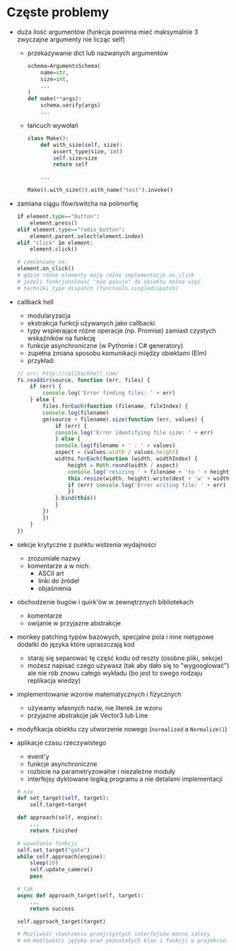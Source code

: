 # Częste problemy 
- duża ilość argumentów (funkcja powinna mieć maksymalnie 3 zwyczajne argumenty nie licząc self) 
  - przekazywanie dict lub nazwanych argumentów 
    ```python
    schema=ArgumentsSchema(
        name=str,
        size=int,
        ...
    )
    def make(**args):
        schema.verify(args)
        ...
    ```
  - łańcuch wywołań
    ```python
    class Make():
        def with_size(self, size):
            assert_type(size, int)
            self.size=size
            return self

        ...

    Make().with_size(5).with_name("test").invoke()
    ``` 
- zamiana ciągu ifów/switcha na polimorfię
    ```python
    if element.type=="button":
        element.press()
    elif element.type=="radio_button":
        element.parent.select(element.index)
    elif "click" in element:
        element.click()

    # zamieniamy na:
    element.on_click()
    # gdzie różne elementy mają różne implementacje on_click
    # jeżeli funkcjonalność "nie pasuje" do obiektu można użyć
    # techniki type dispatch (functools.singledispatch)
    ```

- callback hell
    - modularyzacja
    - ekstrakcja funkcji używanych jako callbacki
    - typy wspierające różne operacje (np. Promise) zamiast czystych wskaźników na funkcję
    - funkcje asynchroniczne (w Pythonie i C# generatory)
    - zupełna zmiana sposobu komunikacji między obiektami (Elm)
    - przykład:
    ```js
    // src: http://callbackhell.com/
    fs.readdir(source, function (err, files) {
        if (err) {
            console.log('Error finding files: ' + err)
        } else {
            files.forEach(function (filename, fileIndex) {
            console.log(filename)
            gm(source + filename).size(function (err, values) {
                if (err) {
                console.log('Error identifying file size: ' + err)
                } else {
                console.log(filename + ' : ' + values)
                aspect = (values.width / values.height)
                widths.forEach(function (width, widthIndex) {
                    height = Math.round(width / aspect)
                    console.log('resizing ' + filename + 'to ' + height + 'x' + height)
                    this.resize(width, height).write(dest + 'w' + width + '_' + filename, function(err) {
                    if (err) console.log('Error writing file: ' + err)
                    })
                }.bind(this))
                }
            })
            })
        }
    })
    ```
    
- sekcje krytyczne z punktu widzenia wydajności
    - zrozumiałe nazwy
    - komentarze a w nich:
        - ASCII art
        - linki do źródeł
        - objaśnienia
- obchodzenie bugów i quirk'ów w zewnętrznych bibliotekach 
    - komentarze
    - owijanie w przyjazne abstrakcje
- monkey patching typów bazowych, specjalne pola i inne nietypowe dodatki do języka które upraszczają kod 
  - staraj się separować tę część kodu od reszty (osobne pliki, sekcje)
  - możesz napisać czego używasz (tak aby dało się to "wygooglować") ale nie rób znowu całego wykładu (bo jest to swego rodzaju replikacja wiedzy)
- implementowanie wzorów matematycznych i fizycznych 
    - używamy własnych nazw, nie literek ze wzoru
    - przyjazne abstrakcje jak Vector3 lub Line
- modyfikacja obiektu czy utworzenie nowego (`normalized` a `Normalize()`)
- aplikacje czasu rzeczywistego 
    - event'y
    - funkcje asynchroniczne
    - rozbicie na parametryzowalne i niezależne moduły
    - interfejsy dyktowane logiką programu a nie detalami implementacji
    ```python
    # nie
    def set_target(self, target):
        self.target=target

    def approach(self, engine):
        ...
        return finished

    # wywołanie funkcji
    self.set_target("gate")
    while self.approach(engine):
        sleep(10)
        self.update_camera()
        pass
    
    # tak
    async def approach_target(self, target):
        ...
        return success

    self.approach_target(target)

    # Możliwość stworzenia przejrzystych interfejsów mocno zależy
    # od możliwości języka oraz pozostałych klas i funkcji w projekcie.
    ```